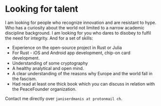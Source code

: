 # Looking for talent

I am looking for people who recognize innovation and are resistant to hype. Who has a curiosity about the world not limited to a narrow academic discipline background. I am looking for you who dares to disobey to fulfil the need for integrity. And for a set of skills:

+ Experience on the open-source project in Rust or Julia
+ For Rust - iOS and Android app development, chip-on card development.
+ Understanding of some cryptography
+ A healthy analytical and open mind. 
+ A clear understanding of the reasons why Europe and the world fall in the fascism. 
+ Had read at least one thick book which you can discuss in relation with the  PeaceFounder organization.

Contact me directly over `janiserdmanis at protonmail ch`. 
